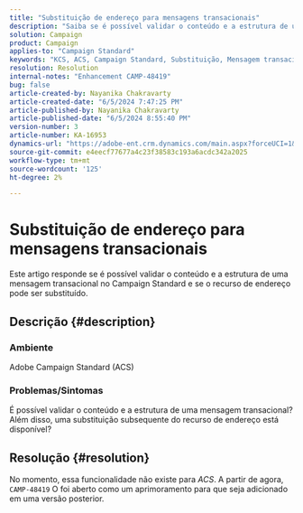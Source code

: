 ```yaml
---
title: "Substituição de endereço para mensagens transacionais"
description: "Saiba se é possível validar o conteúdo e a estrutura de uma mensagem transacional no Campaign Standard."
solution: Campaign
product: Campaign
applies-to: "Campaign Standard"
keywords: "KCS, ACS, Campaign Standard, Substituição, Mensagem transacional, ACS"
resolution: Resolution
internal-notes: "Enhancement CAMP-48419"
bug: false
article-created-by: Nayanika Chakravarty
article-created-date: "6/5/2024 7:47:25 PM"
article-published-by: Nayanika Chakravarty
article-published-date: "6/5/2024 8:55:40 PM"
version-number: 3
article-number: KA-16953
dynamics-url: "https://adobe-ent.crm.dynamics.com/main.aspx?forceUCI=1&pagetype=entityrecord&etn=knowledgearticle&id=239a1f6d-7423-ef11-840b-6045bd006b25"
source-git-commit: e4eecf77677a4c23f38583c193a6acdc342a2025
workflow-type: tm+mt
source-wordcount: '125'
ht-degree: 2%

---
```


# Substituição de endereço para mensagens transacionais


Este artigo responde se é possível validar o conteúdo e a estrutura de uma mensagem transacional no Campaign Standard e se o recurso de endereço pode ser substituído.

## Descrição {#description}


### <b>Ambiente</b>

Adobe Campaign Standard (ACS)

### <b>Problemas/Sintomas</b>

É possível validar o conteúdo e a estrutura de uma mensagem transacional? Além disso, uma substituição subsequente do recurso de endereço está disponível?


## Resolução {#resolution}


No momento, essa funcionalidade não existe para *ACS*. A partir de agora, `CAMP-48419` O foi aberto como um aprimoramento para que seja adicionado em uma versão posterior.
